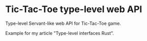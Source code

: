 # Tic-Tac-Toe type-level web API

Type-level Servant-like web API for Tic-Tac-Toe game.

Example for my article "Type-level interfaces Rust".
